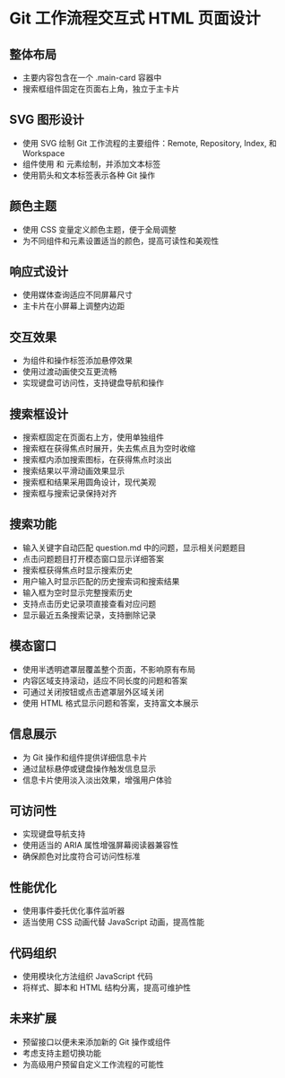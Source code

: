 # Git 工作流程交互式 HTML 页面设计

## 整体布局
- 主要内容包含在一个 .main-card 容器中
- 搜索框组件固定在页面右上角，独立于主卡片

## SVG 图形设计
- 使用 SVG 绘制 Git 工作流程的主要组件：Remote, Repository, Index, 和 Workspace
- 组件使用 <path> 和 <ellipse> 元素绘制，并添加文本标签
- 使用箭头和文本标签表示各种 Git 操作

## 颜色主题
- 使用 CSS 变量定义颜色主题，便于全局调整
- 为不同组件和元素设置适当的颜色，提高可读性和美观性

## 响应式设计
- 使用媒体查询适应不同屏幕尺寸
- 主卡片在小屏幕上调整内边距

## 交互效果
- 为组件和操作标签添加悬停效果
- 使用过渡动画使交互更流畅
- 实现键盘可访问性，支持键盘导航和操作

## 搜索框设计
- 搜索框固定在页面右上方，使用单独组件
- 搜索框在获得焦点时展开，失去焦点且为空时收缩
- 搜索框内添加搜索图标，在获得焦点时淡出
- 搜索结果以平滑动画效果显示
- 搜索框和结果采用圆角设计，现代美观
- 搜索框与搜索记录保持对齐

## 搜索功能
- 输入关键字自动匹配 question.md 中的问题，显示相关问题题目
- 点击问题题目打开模态窗口显示详细答案
- 搜索框获得焦点时显示搜索历史
- 用户输入时显示匹配的历史搜索词和搜索结果
- 输入框为空时显示完整搜索历史
- 支持点击历史记录项直接查看对应问题
- 显示最近五条搜索记录，支持删除记录

## 模态窗口
- 使用半透明遮罩层覆盖整个页面，不影响原有布局
- 内容区域支持滚动，适应不同长度的问题和答案
- 可通过关闭按钮或点击遮罩层外区域关闭
- 使用 HTML 格式显示问题和答案，支持富文本展示

## 信息展示
- 为 Git 操作和组件提供详细信息卡片
- 通过鼠标悬停或键盘操作触发信息显示
- 信息卡片使用淡入淡出效果，增强用户体验

## 可访问性
- 实现键盘导航支持
- 使用适当的 ARIA 属性增强屏幕阅读器兼容性
- 确保颜色对比度符合可访问性标准

## 性能优化
- 使用事件委托优化事件监听器
- 适当使用 CSS 动画代替 JavaScript 动画，提高性能

## 代码组织
- 使用模块化方法组织 JavaScript 代码
- 将样式、脚本和 HTML 结构分离，提高可维护性

## 未来扩展
- 预留接口以便未来添加新的 Git 操作或组件
- 考虑支持主题切换功能
- 为高级用户预留自定义工作流程的可能性